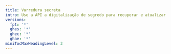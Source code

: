```yaml
---
title: Varredura secreta
intro: Use a API a digitalização de segredo para recuperar e atualizar alertas de segredos de um repositório.
versions:
  fpt: '*'
  ghes: '*'
  ghec: '*'
  ghae: '*'
miniTocMaxHeadingLevel: 3
---
```


<!--
  Operations are automatically generated. Markdown for this page is located in data/reusables/rest-reference/secret-scanning
-->

